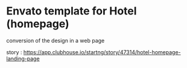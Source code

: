 # Envato template for Hotel (homepage)

conversion of the design in a web page

story : https://app.clubhouse.io/startng/story/47314/hotel-homepage-landing-page
